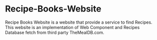 # Recipe-Books-Website
Recipe Books Website is a website that provide a service to find Recipes. This website is an implementation of Web Component and Recipes Database fetch from third party TheMealDB.com.
